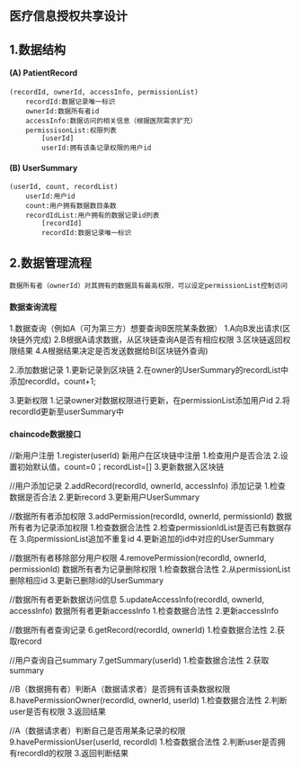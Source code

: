 ## 医疗信息授权共享设计

##  1.数据结构
#### (A) PatientRecord

    (recordId, ownerId, accessInfo, permissionList)
        recordId:数据记录唯一标识
        ownerId:数据所有者id
        accessInfo:数据访问的相关信息（根据医院需求扩充）
        permissisonList:权限列表
            [userId]
            userId:拥有该条记录权限的用户id

#### (B) UserSummary
    (userId, count, recordList)
        userId:用户id
        count:用户拥有数据数目条数
        recordIdList:用户拥有的数据记录id列表
            [recordId]
            recordId:数据记录唯一标识

##  2.数据管理流程
    数据所有者（ownerId）对其拥有的数据具有最高权限，可以设定permissionList控制访问

####    数据查询流程

1.数据查询（例如A（可为第三方）想要查询B医院某条数据）
    1.A向B发出请求(区块链外完成)
    2.B根据A请求数据，从区块链查询A是否有相应权限
    3.区块链返回权限结果
    4.A根据结果决定是否发送数据给B(区块链外查询)

2.添加数据记录
    1.更新记录到区块链
    2.在owner的UserSummary的recordList中添加recordId，count+1;

3.更新权限
    1.记录owner对数据权限进行更新，在permissionList添加用户id
    2.将recordId更新至userSummary中

####    chaincode数据接口

//新用户注册
1.register(userId)
    新用户在区块链中注册
    1.检查用户是否合法
    2.设置初始默认值，count=0；recordList=[]
    3.更新数据入区块链

//用户添加记录
2.addRecord(recordId, ownerId, accessInfo)
    添加记录
    1.检查数据是否合法
    2.更新record
    3.更新用户UserSummary

//数据所有者添加权限
3.addPermission(recordId, ownerId, permissionId)
    数据所有者为记录添加权限
    1.检查数据合法性
    2.检查permissionIdList是否已有数据存在
    3.向permissionList追加不重复id
    4.更新追加的id中对应的UserSummary

//数据所有者移除部分用户权限
4.removePermission(recordId, ownerId, permissionId)
    数据所有者为记录删除权限
    1.检查数据合法性
    2.从permissionList删除相应id
    3.更新已删除id的UserSummary

//数据所有者更新数据访问信息
5.updateAccessInfo(recordId, ownerId, accessInfo)
    数据所有者更新accessInfo
    1.检查数据合法性
    2.更新accessInfo

//数据所有者查询记录
6.getRecord(recordId, ownerId)
    1.检查数据合法性
    2.获取record

//用户查询自己summary
7.getSummary(userId)
    1.检查数据合法性
    2.获取summary

//B（数据拥有者）判断A（数据请求者）是否拥有该条数据权限
8.havePermissionOwner(recordId, ownerId, userId)
    1.检查数据合法性
    2.判断user是否有权限
    3.返回结果

//A（数据请求者）判断自己是否用某条记录的权限
9.havePermissionUser(userId, recordId)
    1.检查数据合法性
    2.判断user是否拥有recordId的权限
    3.返回判断结果




